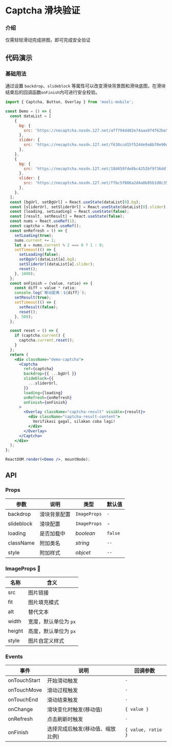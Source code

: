 # Captcha 滑块验证

### 介绍

仅需轻轻滑动完成拼图，即可完成安全验证

## 代码演示

### 基础用法

通过设置 `backdrop`、`slideblock` 等属性可以改变滑块背景图和滑块底图，在滑块结束后的回调函数`onFinish`内可进行安全校验。

```jsx
import { Captcha, Button, Overlay } from 'mooli-mobile';

const Demo = () => {
  const dataList = [
    {
      bg: {
        src: 'https://necaptcha.nosdn.127.net/aff794d402e74aaa974f62be54794a96.jpg',
      },
      slider: {
        src: 'https://necaptcha.nosdn.127.net/f638ccd15f524de9a8b70e90de8298a9.png',
      },
    },
    {
      bg: {
        src: 'https://necaptcha.nosdn.127.net/18d459fde8bc4252bf9f36dd73690073.jpg',
      },
      slider: {
        src: 'https://necaptcha.nosdn.127.net/ffbc5f086a2d4a0b85b1d8c35dcce26b.png',
      },
    },
  ];
  const [bgUrl, setBgUrl] = React.useState(dataList[0].bg);
  const [sliderUrl, setSliderUrl] = React.useState(dataList[0].slider);
  const [loading, setLoading] = React.useState(false);
  const [result, setResult] = React.useState(false);
  const nums = React.useRef(1);
  const captcha = React.useRef();
  const onRefresh = () => {
    setLoading(true);
    nums.current += 1;
    let a = nums.current % 2 === 0 ? 1 : 0;
    setTimeout(() => {
      setLoading(false);
      setBgUrl(dataList[a].bg);
      setSliderUrl(dataList[a].slider);
      reset();
    }, 1000);
  };
  const onFinish = (value, ratio) => {
    const diff = value * ratio;
    console.log(`移动距离：${diff}`);
    setResult(true);
    setTimeout(() => {
      setResult(false);
      reset();
    }, 500);
  };

  const reset = () => {
    if (captcha.current) {
      captcha.current.reset();
    }
  };
  return (
    <div className="demo-captcha">
      <Captcha
        ref={captcha}
        backdrop={{ ...bgUrl }}
        slideblock={{
          ...sliderUrl,
        }}
        loading={loading}
        onRefresh={onRefresh}
        onFinish={onFinish}
      >
        <Overlay className="captcha-result" visible={result}>
          <div className="captcha-result-content">
            Verifikasi gagal, silakan coba lagi!
          </div>
        </Overlay>
      </Captcha>
    </div>
  );
};

ReactDOM.render(<Demo />, mountNode);
```

## API

### Props

| 参数       | 说明         | 类型         | 默认值  |
| ---------- | ------------ | ------------ | ------- |
| backdrop   | 滑块背景配置 | `ImageProps` | `-`     |
| slideblock | 滑块配置     | `ImageProps` | -       |
| loading    | 是否加载中   | _boolean_    | `false` |
| className  | 附加类名     | _string_     | `--`    |
| style      | 附加样式     | _objcet_     | `--`    |

### ImageProps 

| 名称   | 含义                  |
| ------ | --------------------- |
| src    | 图片链接              |
| fit    | 图片填充模式          |
| alt    | 替代文本              |
| width  | 宽度，默认单位为 `px` |
| height | 高度，默认单位为 `px` |
| style  | 图片自定义样式        |

### Events

| 事件         | 说明                             | 回调参数           |
| ------------ | -------------------------------- | ------------------ |
| onTouchStart | 开始滑动触发                     | `-`                |
| onTouchMove  | 滑动过程触发                     | `-`                |
| onTouchEnd   | 滑动结束触发                     | `-`                |
| onChange     | 滑块变化时触发(移动值)           | `{ value }`        |
| onRefresh    | 点击刷新时触发                   | `-`                |
| onFinish     | 选择完成后触发(移动值、缩放比例) | `{ value, ratio }` |
